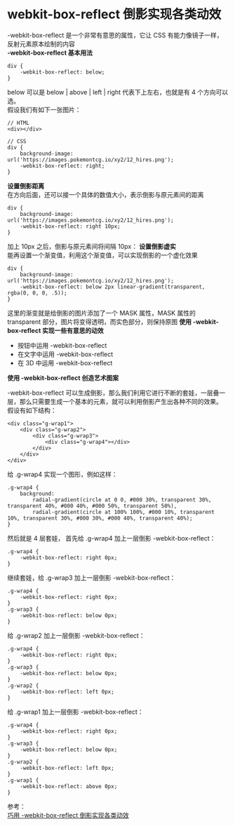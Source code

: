 # webkit-box-reflect 倒影实现各类动效
-webkit-box-reflect 是一个非常有意思的属性，它让 CSS 有能力像镜子一样，反射元素原本绘制的内容  
**-webkit-box-reflect 基本用法**  
``` 
div {
    -webkit-box-reflect: below;
}
```
below 可以是 below | above | left | right 代表下上左右，也就是有 4 个方向可以选。  
假设我们有如下一张图片：  
``` 
// HTML
<div></div>

// CSS
div {
    background-image: url('https://images.pokemontcg.io/xy2/12_hires.png');
    -webkit-box-reflect: right;
}
```
**设置倒影距离**  
在方向后面，还可以接一个具体的数值大小，表示倒影与原元素间的距离  
``` 
div {
    background-image: url('https://images.pokemontcg.io/xy2/12_hires.png');
    -webkit-box-reflect: right 10px;
}
```
加上 10px 之后，倒影与原元素间将间隔 10px：
**设置倒影虚实**  
能再设置一个渐变值，利用这个渐变值，可以实现倒影的一个虚化效果  
``` 
div {
    background-image: url('https://images.pokemontcg.io/xy2/12_hires.png');
    -webkit-box-reflect: below 2px linear-gradient(transparent, rgba(0, 0, 0, .5));
}
```
这里的渐变就是给倒影的图片添加了一个 MASK 属性，MASK 属性的 transparent 部分，图片将变得透明，而实色部分，则保持原图
**使用 -webkit-box-reflect 实现一些有意思的动效**
- 按钮中运用 -webkit-box-reflect
- 在文字中运用 -webkit-box-reflect
- 在 3D 中运用 -webkit-box-reflect

**使用 -webkit-box-reflect 创造艺术图案**

-webkit-box-reflect 可以生成倒影，那么我们利用它进行不断的套娃，一层叠一层，那么只需要生成一个基本的元素，就可以利用倒影产生出各种不同的效果。  
假设有如下结构：
``` 
<div class="g-wrap1">
    <div class="g-wrap2">
        <div class="g-wrap3">
            <div class="g-wrap4"></div>
        </div>
    </div>
</div>
```
给 .g-wrap4 实现一个图形，例如这样：
``` 
.g-wrap4 {
    background: 
        radial-gradient(circle at 0 0, #000 30%, transparent 30%, transparent 40%, #000 40%, #000 50%, transparent 50%),
        radial-gradient(circle at 100% 100%, #000 10%, transparent 10%, transparent 30%, #000 30%, #000 40%, transparent 40%);
}
```
然后就是 4 层套娃， 首先给 .g-wrap4 加上一层倒影 -webkit-box-reflect：
``` 
.g-wrap4 {
    -webkit-box-reflect: right 0px;
}
```
继续套娃，给 .g-wrap3 加上一层倒影 -webkit-box-reflect：
``` 
.g-wrap4 {
    -webkit-box-reflect: right 0px;
}
.g-wrap3 {
    -webkit-box-reflect: below 0px;
}
```
给 .g-wrap2 加上一层倒影 -webkit-box-reflect：  
``` 
.g-wrap4 {
    -webkit-box-reflect: right 0px;
}
.g-wrap3 {
    -webkit-box-reflect: below 0px;
}
.g-wrap2 {
    -webkit-box-reflect: left 0px;
}
```
给 .g-wrap1 加上一层倒影 -webkit-box-reflect：  
``` 
.g-wrap4 {
    -webkit-box-reflect: right 0px;
}
.g-wrap3 {
    -webkit-box-reflect: below 0px;
}
.g-wrap2 {
    -webkit-box-reflect: left 0px;
}
.g-wrap1 {
    -webkit-box-reflect: above 0px;
}
```

参考：  
[巧用 -webkit-box-reflect 倒影实现各类动效](https://github.com/chokcoco/iCSS/issues/100)
